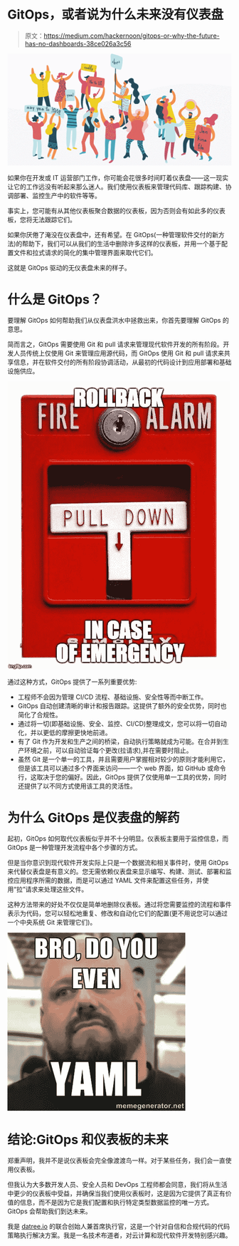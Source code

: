 # GitOps，或者说为什么未来没有仪表盘

> 原文：<https://medium.com/hackernoon/gitops-or-why-the-future-has-no-dashboards-38ce026a3c56>

![](img/88fd289b98ffb6442fc79c0ab626a926.png)

如果你在开发或 IT 运营部门工作，你可能会花很多时间盯着仪表盘——这一现实让它的工作远没有听起来那么迷人。我们使用仪表板来管理代码库、跟踪构建、协调部署、监控生产中的软件等等。

事实上，您可能有从其他仪表板聚合数据的仪表板，因为否则会有如此多的仪表板，您将无法跟踪它们。

如果你厌倦了淹没在仪表盘中，还有希望。在 GitOps(一种管理软件交付的新方法)的帮助下，我们可以从我们的生活中删除许多这样的仪表板，并用一个基于配置文件和拉式请求的简化的集中管理界面来取代它们。

这就是 GitOps 驱动的无仪表盘未来的样子。

# 什么是 GitOps？

要理解 GitOps 如何帮助我们从仪表盘洪水中拯救出来，你首先要理解 GitOps 的意思。

简而言之，GitOps 需要使用 Git 和 pull 请求来管理现代软件开发的所有阶段。开发人员传统上仅使用 Git 来管理应用源代码，而 GitOps 使用 Git 和 pull 请求来共享信息，并在软件交付的所有阶段协调活动，从最初的代码设计到应用部署和基础设施供应。

![](img/83b357892a78f7bd28f8bddf810ea582.png)

通过这种方式，GitOps 提供了一系列重要优势:

*   工程师不会因为管理 CI/CD 流程、基础设施、安全性等而中断工作。
*   GitOps 自动创建清晰的审计和报告跟踪。这提供了额外的安全优势，同时也简化了合规性。
*   通过将一切(即基础设施、安全、监控、CI/CD)整理成文，您可以将一切自动化，并以更低的摩擦更快地前进。
*   有了 Git 作为开发和生产之间的桥梁，自动执行策略就成为可能。在合并到生产环境之前，可以自动验证每个更改(拉请求),并在需要时阻止。
*   虽然 Git 是一个单一的工具，并且需要用户掌握相对较少的原则才能利用它，但是该工具可以通过多个界面来访问——一个 web 界面，如 GitHub 或命令行，这取决于您的偏好。因此，GitOps 提供了仅使用单一工具的优势，同时还提供了以不同方式使用该工具的灵活性。

# 为什么 GitOps 是仪表盘的解药

起初，GitOps 如何取代仪表板似乎并不十分明显。仪表板主要用于监控信息，而 GitOps 是一种管理开发流程中各个步骤的方式。

但是当你意识到现代软件开发实际上只是一个数据流和相关事件时，使用 GitOps 来代替仪表盘是有意义的。您无需依赖仪表盘来显示编写、构建、测试、部署和监控应用程序所需的数据，而是可以通过 YAML 文件来配置这些任务，并使用“拉”请求来处理这些文件。

这种方法带来的好处不仅仅是简单地删除仪表板。通过将您需要监控的流程和事件表示为代码，您可以轻松地重复、修改和自动化它们的配置(更不用说您可以通过一个中央系统 Git 来管理它们)。

![](img/71fef7a9643e3b69ae1b82550c0f7ee7.png)

# 结论:GitOps 和仪表板的未来

郑重声明，我并不是说仪表板会完全像渡渡鸟一样。对于某些任务，我们会一直使用仪表板。

但我认为大多数开发人员、安全人员和 DevOps 工程师都会同意，我们将从生活中更少的仪表板中受益，并确保当我们使用仪表板时，这是因为它提供了真正有价值的信息，而不是因为它是我们配置和执行特定类型数据监控的唯一方式。GitOps 会帮助我们到达未来。

我是 [datree.io](https://datree.io/) 的联合创始人兼首席执行官，这是一个针对自信和合规代码的代码策略执行解决方案。我是一名技术布道者，对云计算和现代软件开发特别感兴趣。